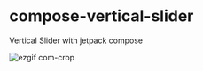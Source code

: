 # compose-vertical-slider

Vertical Slider with jetpack compose

![ezgif com-crop](https://user-images.githubusercontent.com/48707020/148551835-acf2e6a2-5157-40ee-a57d-334192c2e9fc.gif)
